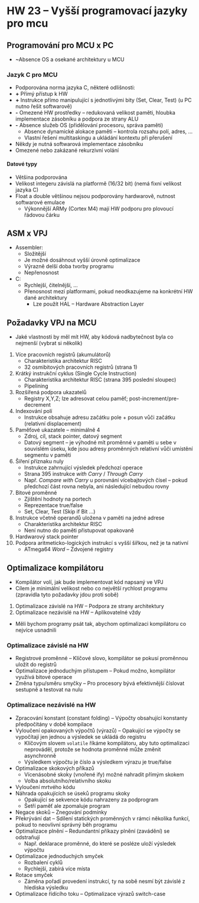 # HW 23 – Vyšší programovací jazyky pro mcu

## Programování pro MCU x PC

* ~Absence OS a osekané architektury u MCU

### Jazyk C pro MCU

* Podporována norma jazyka C, některé odlišnosti:
* __+__ Přímý přístup k HW
* __+__ Instrukce přímo manipulující s jednotlivými bity (Set, Clear, Test) (u PC nutno řešit softwarově)
* __-__ Omezené HW prostředky – redukovaná velikost paměti, hloubka implementace zásobníku a podpora ze strany ALU
* __-__ Absence služeb OS (přidělování procesoru, správa paměti)
  * Absence dynamické alokace paměti – kontrola rozsahu polí, adres, ...
  * Vlastní řešení multitaskingu a ukládání kontextu při přerušení
* Někdy je nutná softwarová implementace zásobníku
* Omezené nebo zakázané rekurzivní volání

#### Datové typy

* Většina podporována
* Velikost integeru závislá na platformě (16/32 bit) (nemá fixní velikost jazyka C)
* Float a double většinou nejsou podporovány hardwarově, nutnost softwarové emulace
  * Výkonnější ARMy (Cortex M4) mají HW podporu pro plovoucí řádovou čárku

## ASM x VPJ

* Assembler:
  * Složitější
  * Je možné dosáhnout vyšší úrovně optimalizace
  * Výrazně delší doba tvorby programu
  * Nepřenosnost
* C:
  * Rychlejší, čitelnější, ...
  * Přenosnost mezi platformami, pokud neodkazujeme na konkrétní HW dané architektury
    * Lze použít HAL – Hardware Abstraction Layer

## Požadavky VPJ na MCU

* Jaké vlastnosti by měl mít HW, aby kódová nadbytečnost byla co nejmenší (vybrat si několik)

1. Více pracovních registrů (akumulátorů)
    * Charakteristika architektur RISC
    * 32 osmibitových pracovních registrů (strana 1)
2. Krátký instrukční cyklus (Single Cycle Instruction)
    * Charakteristika architektur RISC (strana 395 poslední sloupec)
    * Pipelining
3. Rozšířená podpora ukazatelů
    * Registry X,Y,Z; lze adresovat celou paměť; post-increment/pre-decrement
4. Indexování polí
    * Instrukce obsahuje adresu začátku pole + posun vůči začátku (relativní displacement)
5. Paměťové ukazatele – minimálně 4
    * Zdroj, cíl, stack pointer, datový segment
    * Datový segment – je výhodné mít proměnné v paměti u sebe v souvislém úseku, kde jsou adresy proměnných relativní vůči umístění segmentu v paměti
6. Šíření příznaku nuly
    * Instrukce zahrnující výsledek předchozí operace
    * Strana 395 instrukce _with Carry_ / _Through Carry_
    * Např. _Compare with Carry_ u porovnání vícebajtových čísel – pokud předchozí část rovna nebyla, ani následující nebudou rovny
7. Bitové proměnné
    * Zjištění hodnoty na portech
    * Reprezentace true/false
    * Set, Clear, Test (Skip if Bit ...)
8. Instrukce včetně operandů uložena v paměti na jedné adrese
    * Charakteristika architektur RISC
    * Není nutno do paměti přistupovat opakovaně
9. Hardwarový stack pointer
10. Podpora aritmeticko-logických instrukcí s vyšší šířkou, než je ta nativní
    * ATmega64 _Word_ – Zdvojené registry

## Optimalizace kompilátoru

* Kompilátor volí, jak bude implementovat kód napsaný ve VPJ
* Cílem je minimální velikost nebo co největší rychlost programu (zpravidla tyto požadavky jdou proti sobě)

1. Optimalizace závislé na HW – Podpora ze strany architektury
2. Optimalizace nezávislé na HW – Aplikovatelné vždy

* Měli bychom programy psát tak, abychom optimalizaci kompilátoru co nejvíce usnadnili

### Optimalizace závislé na HW

* Registrové proměnné – Klíčové slovo, kompilátor se pokusí proměnnou uložit do registrů
* Optimalizace jednoduchým přístupem – Pokud možno, kompilátor využívá bitové operace
* Změna typu/směru smyčky – Pro procesory bývá efektivnější číslovat sestupně a testovat na nulu

### Optimalizace nezávislé na HW

* Zpracování konstant (constant folding) – Výpočty obsahující konstanty předpočítány v době kompilace
* Vyloučení opakovaných výpočtů (výrazů) – Opakující se výpočty se vypočítají jen jednou a výsledek se ukládá do registru
  * Klíčovým slovem `volatile` říkáme kompilátoru, aby tuto optimalizaci neprováděl, protože se hodnota proměnné může změnit asynchronně
  * Výsledkem výpočtu je číslo a výsledkem výrazu je true/false
* Optimalizace skokových příkazů
  * Vícenásobné skoky (vnořené ify) možné nahradit přímým skokem
  * Volba absolutního/relativního skoku
* Vyloučení mrtvého kódu
* Náhrada opakujících se úseků programu skoky
  * Opakující se sekvence kódu nahrazeny za podprogram
  * Šetří paměť ale zpomaluje program
* Negace skoků – Znegování podmínky
* Překrývání dat – Sdílení statických proměnných v rámci několika funkcí, pokud to neovlivní správný běh programu
* Optimalizace plnění – Redundantní příkazy plnění (zavádění) se odstraňují
  * Např. deklarace proměnné, do které se posléze uloží výsledek výpočtu
* Optimalizace jednoduchých smyček
  * Rozbalení cyklů
  * Rychlejší, zabírá více místa
* Rotace smyček
  * Záměna pořadí provedení instrukcí, ty na sobě nesmí být závislé z hlediska výsledku
* Optimalizace řídícího toku – Optimalizace výrazů switch-case

